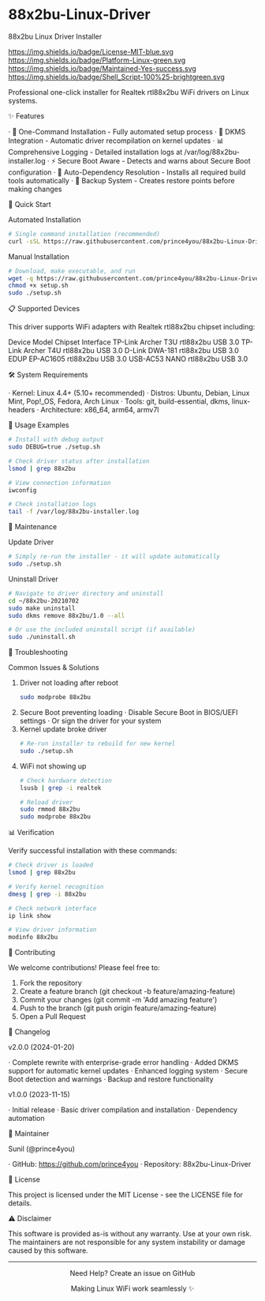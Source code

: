 # 88x2bu-Linux-Driver
88x2bu Linux Driver Installer

https://img.shields.io/badge/License-MIT-blue.svg https://img.shields.io/badge/Platform-Linux-green.svg https://img.shields.io/badge/Maintained-Yes-success.svg https://img.shields.io/badge/Shell_Script-100%25-brightgreen.svg

Professional one-click installer for Realtek rtl88x2bu WiFi drivers on Linux systems.

✨ Features

· 🚀 One-Command Installation - Fully automated setup process
· 🔄 DKMS Integration - Automatic driver recompilation on kernel updates
· 📊 Comprehensive Logging - Detailed installation logs at /var/log/88x2bu-installer.log
· ⚡ Secure Boot Aware - Detects and warns about Secure Boot configuration
· 🔧 Auto-Dependency Resolution - Installs all required build tools automatically
· 💾 Backup System - Creates restore points before making changes

🚀 Quick Start

Automated Installation

```bash
# Single command installation (recommended)
curl -sSL https://raw.githubusercontent.com/prince4you/88x2bu-Linux-Driver/main/setup.sh | sudo bash
```

Manual Installation

```bash
# Download, make executable, and run
wget -q https://raw.githubusercontent.com/prince4you/88x2bu-Linux-Driver/main/setup.sh
chmod +x setup.sh
sudo ./setup.sh
```

📋 Supported Devices

This driver supports WiFi adapters with Realtek rtl88x2bu chipset including:

Device Model Chipset Interface
TP-Link Archer T3U rtl88x2bu USB 3.0
TP-Link Archer T4U rtl88x2bu USB 3.0
D-Link DWA-181 rtl88x2bu USB 3.0
EDUP EP-AC1605 rtl88x2bu USB 3.0
USB-AC53 NANO rtl88x2bu USB 3.0

🛠️ System Requirements

· Kernel: Linux 4.4+ (5.10+ recommended)
· Distros: Ubuntu, Debian, Linux Mint, Pop!_OS, Fedora, Arch Linux
· Tools: git, build-essential, dkms, linux-headers
· Architecture: x86_64, arm64, armv7l

📖 Usage Examples

```bash
# Install with debug output
sudo DEBUG=true ./setup.sh

# Check driver status after installation
lsmod | grep 88x2bu

# View connection information
iwconfig

# Check installation logs
tail -f /var/log/88x2bu-installer.log
```

🧹 Maintenance

Update Driver

```bash
# Simply re-run the installer - it will update automatically
sudo ./setup.sh
```

Uninstall Driver

```bash
# Navigate to driver directory and uninstall
cd ~/88x2bu-20210702
sudo make uninstall
sudo dkms remove 88x2bu/1.0 --all

# Or use the included uninstall script (if available)
sudo ./uninstall.sh
```

🐛 Troubleshooting

Common Issues & Solutions

1. Driver not loading after reboot
   ```bash
   sudo modprobe 88x2bu
   ```
2. Secure Boot preventing loading
   · Disable Secure Boot in BIOS/UEFI settings
   · Or sign the driver for your system
3. Kernel update broke driver
   ```bash
   # Re-run installer to rebuild for new kernel
   sudo ./setup.sh
   ```
4. WiFi not showing up
   ```bash
   # Check hardware detection
   lsusb | grep -i realtek
   
   # Reload driver
   sudo rmmod 88x2bu
   sudo modprobe 88x2bu
   ```

📊 Verification

Verify successful installation with these commands:

```bash
# Check driver is loaded
lsmod | grep 88x2bu

# Verify kernel recognition
dmesg | grep -i 88x2bu

# Check network interface
ip link show

# View driver information
modinfo 88x2bu
```

🤝 Contributing

We welcome contributions! Please feel free to:

1. Fork the repository
2. Create a feature branch (git checkout -b feature/amazing-feature)
3. Commit your changes (git commit -m 'Add amazing feature')
4. Push to the branch (git push origin feature/amazing-feature)
5. Open a Pull Request

📝 Changelog

v2.0.0 (2024-01-20)

· Complete rewrite with enterprise-grade error handling
· Added DKMS support for automatic kernel updates
· Enhanced logging system
· Secure Boot detection and warnings
· Backup and restore functionality

v1.0.0 (2023-11-15)

· Initial release
· Basic driver compilation and installation
· Dependency automation

👤 Maintainer

Sunil (@prince4you)

· GitHub: https://github.com/prince4you
· Repository: 88x2bu-Linux-Driver

📄 License

This project is licensed under the MIT License - see the LICENSE file for details.

⚠️ Disclaimer

This software is provided as-is without any warranty. Use at your own risk. The maintainers are not responsible for any system instability or damage caused by this software.

---

<div align="center">

Need Help? Create an issue on GitHub

Making Linux WiFi work seamlessly ✨

</div>
